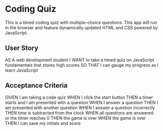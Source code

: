 # Coding Quiz

This is a timed coding quiz with multiple-choice questions. This app will run in the browser and feature dynamically updated HTML and CSS powered by JavaScript.

## User Story

AS A web development student
I WANT to take a timed quiz on JavaScript fundamentals that stores high scores
SO THAT I can gauge my progress as I learn JavaScript

## Acceptance Criteria

GIVEN I am taking a code quiz
WHEN I click the start button
THEN a timer starts and I am presented with a question
WHEN I answer a question
THEN I am presented with another question
WHEN I answer a question incorrectly
THEN time is subtracted from the clock
WHEN all questions are answered or the timer reaches 0
THEN the game is over
WHEN the game is over
THEN I can save my initials and score
